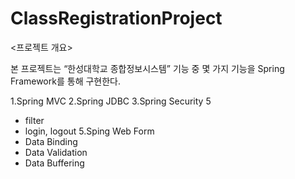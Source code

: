# ClassRegistrationProject

<프로젝트 개요><br>

본 프로젝트는 “한성대학교 종합정보시스템” 기능 중 몇 가지 기능을 Spring Framework를 통해 구현한다.<br>

1.Spring MVC 
2.Spring JDBC
3.Spring Security 5
- filter
- login, logout
5.Sping Web Form 
- Data Binding
- Data Validation
- Data Buffering


